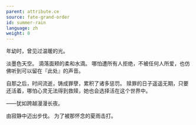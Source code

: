 ```yaml
---
parent: attribute.ce
source: fate-grand-order
id: summer-rain
language: zh
weight: 0
---
```


年幼时，曾见过温暖的光。

淡墨色天空。
滴落面颊的柔和水滴。
哪怕遭所有人拒绝，不被任何人所爱，也仿佛听到可以留在『此处』的声音。

自那之后，时间流逝，铸成罪孽，累积了诸多惩罚。
赎罪的日子遥遥无期，只要还活着，哪怕心灵无法得到救赎，她也会选择活在这个世界中。

——犹如跨越漫漫长夜。

由寂静中迈出步伐。
为了被那怀念的夏雨击打。
